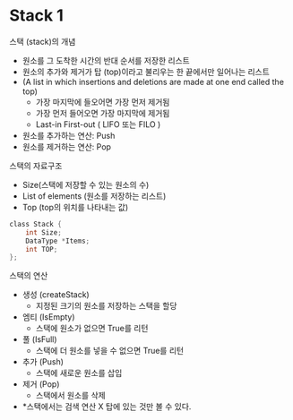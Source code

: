# Stack 1 
스택 (stack)의 개념
* 원소를 그 도착한 시간의 반대 순서를 저장한 리스트 
* 원소의 추가와 제거가 탑 (top)이라고 불리우는 한 끝에서만 일어나는 리스트
* (A list in which insertions and deletions are made at one end called the top)
    * 가장 마지막에 들오어면 가장 먼저 제거됨
    * 가장 먼저 들어오면 가장 마지막에 제거됨
    * Last-in First-out ( LIFO 또는 FILO )
* 원소를 추가하는 연산: Push
* 원소를 제거하는 연산: Pop

스택의 자료구조 
* Size(스택에 저장할 수 있는 원소의 수)
* List of elements (원소를 저장하는 리스트)
* Top (top의 위치를 나타내는 값) 

```c
class Stack {
	int Size;
	DataType *Items;
	int TOP;
};
```
스택의 연산
* 생성 (createStack)
    * 지정된 크기의 원소를 저장하는 스택을 할당
* 엠티 (IsEmpty)
    * 스택에 원소가 없으면 True를 리턴
* 풀 (IsFull)
    * 스택에 더 원소를 넣을 수 없으면 True를 리턴
* 추가 (Push)
    * 스택에 새로운 원소를 삽입
* 제거 (Pop)
    * 스택에서 원소를 삭제 
* *스택에서는 검색 연산 X 탑에 있는 것만 볼 수 있다.
